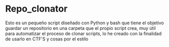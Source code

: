 # Repo_clonator
Esto es un pequeño script diseñado con Python y bash que tiene el objetivo guardar un repositorio en una carpeta que el propio script crea, muy útil para automatizar el proceso de clonar scripts, lo he creado con la finalidad de usarlo en CTF'S y cosas por el estilo
